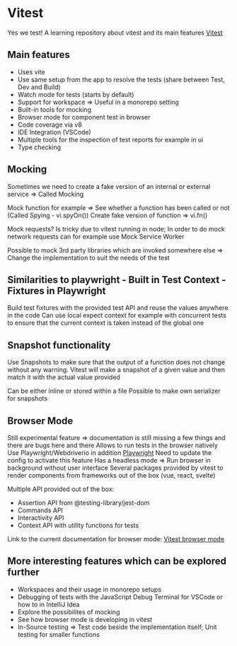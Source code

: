# Vitest

Yes we test!
A learning repository about vitest and its main features
[Vitest](https://vitest.dev)

## Main features

- Uses vite
- Use same setup from the app to resolve the tests (share between Test, Dev and Build)
- Watch mode for tests (starts by default)
- Support for workspace => Useful in a monorepo setting
- Built-in tools for mocking
- Browser mode for component test in browser
- Code coverage via v8
- IDE Integration (VSCode)
- Multiple tools for the inspection of test reports for example in ui
- Type checking

## Mocking

Sometimes we need to create a fake version of an internal or external service => Called Mocking

Mock function for example => See whether a function has been called or not (Called Spying - vi.spyOn())
Create fake version of function => vi.fn()

Mock requests? Is tricky due to vitest running in node; In order to do mock network requests can for example use Mock Service Worker

Possible to mock 3rd party libraries which are invoked somewhere else => Change the implementation to suit the needs of the test

## Similarities to playwright - Built in Test Context - Fixtures in Playwright

Build test fixtures with the provided test API and reuse the values anywhere in the code
Can use local expect context for example with concurrent tests to ensure that the current context is taken instead of the global one

## Snapshot functionality

Use Snapshots to make sure that the output of a function does not change without any warning.
Vitest will make a snapshot of a given value and then match it with the actual value provided

Can be either inline or stored within a file
Possible to make own serializer for snapshots

## Browser Mode

Still experimental feature => documentation is still missing a few things and there are bugs here and there
Allows to run tests in the browser natively
Use Playwright/Webdriverio in addition
[Playwright](https://playwright.dev/)
Need to update the config to activate this feature
Has a headless mode => Run browser in background without user interface
Several packages provided by vitest to render components from frameworks out of the box (vue, react, svelte)

Multiple API provided out of the box:

- Assertion API from @testing-library/jest-dom
- Commands API
- Interactivity API
- Context API with utility functions for tests

Link to the current documentation for browser mode: [Vitest browser mode](https://vitest.dev/guide/browser/)

## More interesting features which can be explored further

- Workspaces and their usage in monorepo setups
- Debugging of tests with the JavaScript Debug Terminal for VSCode or how to in IntelliJ Idea
- Explore the possibilites of mocking
- See how browser mode is developing in vitest
- In-Source testing => Test code beside the implementation itself; Unit testing for smaller functions
